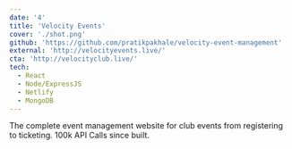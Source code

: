 ```yaml
---
date: '4'
title: 'Velocity Events'
cover: './shot.png'
github: 'https://github.com/pratikpakhale/velocity-event-management'
external: 'http://velocityevents.live/'
cta: 'http://velocityclub.live/'
tech:
  - React
  - Node/ExpressJS
  - Netlify
  - MongoDB
---
```


The complete event management website for club events from registering to ticketing. 100k API Calls since built.
